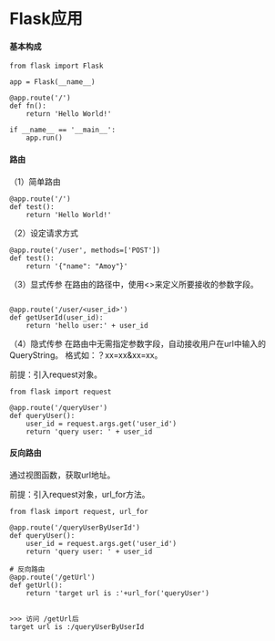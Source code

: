 # Flask应用

#### 基本构成
```
from flask import Flask

app = Flask(__name__)

@app.route('/')
def fn():
    return 'Hello World!'
    
if __name__ == '__main__':
    app.run()
```

#### 路由
（1）简单路由
```
@app.route('/')
def test():
    return 'Hello World!'
```
（2）设定请求方式
```
@app.route('/user', methods=['POST'])
def test():
    return '{"name": "Amoy"}'
```
（3）显式传参
在路由的路径中，使用<>来定义所要接收的参数字段。
```

@app.route('/user/<user_id>')
def getUserId(user_id):
    return 'hello user:' + user_id
```
（4）隐式传参
在路由中无需指定参数字段，自动接收用户在url中输入的QueryString。
格式如：？xx=xx&xx=xx。

前提：引入request对象。
```
from flask import request

@app.route('/queryUser')
def queryUser():
    user_id = request.args.get('user_id')
    return 'query user: ' + user_id
```

#### 反向路由
通过视图函数，获取url地址。

前提：引入request对象，url_for方法。
```
from flask import request, url_for

@app.route('/queryUserByUserId')
def queryUser():
    user_id = request.args.get('user_id')
    return 'query user: ' + user_id

# 反向路由
@app.route('/getUrl')
def getUrl():
    return 'target url is :'+url_for('queryUser')


>>> 访问 /getUrl后
target url is :/queryUserByUserId
```
